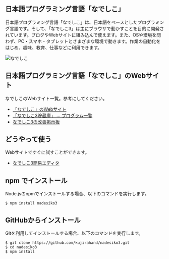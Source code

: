 ## 日本語プログラミング言語「なでしこ」

日本語プログラミング言語「なでしこ」は、日本語をベースとしたプログラミング言語です。そして、「なでしこ3」は主にブラウザで動かすことを目的に開発されています。ブログやWebサイトに組み込んで使えます。また、OSや環境を問わず、PC・スマホ・タブレットとさまざまな環境で動きます。作業の自動化をはじめ、趣味、教育、仕事などに利用できます。

![なでしこ](https://nadesi.com/top/attach/31.jpg)

## 日本語プログラミング言語「なでしこ」のWebサイト

なでしこのWebサイト一覧。参考にしてください。

 - [「なでしこ」のWebサイト](https://nadesi.com/top/)
 - [「なでしこ3貯蔵庫」 ... プログラム一覧](https://n3s.nadesi.com/)
 - [なでしこ3の改善掲示板](https://nadesi.com/cgi/kaizen3/)

## どうやって使う

Webサイトですぐに試すことができます。

 - [なでしこ3簡易エディタ](https://nadesi.com/doc3/index.php?%E3%81%AA%E3%81%A7%E3%81%97%E3%81%933%E7%B0%A1%E6%98%93%E3%82%A8%E3%83%87%E3%82%A3%E3%82%BF)

## npm でインストール

Node.jsのnpmでインストールする場合、以下のコマンドを実行します。

```
$ npm install nadesiko3
```

## GitHubからインストール

Gitを利用してインストールする場合、以下のコマンドを実行します。

```
$ git clone https://github.com/kujirahand/nadesiko3.git
$ cd nadesiko3
$ npm install
```
